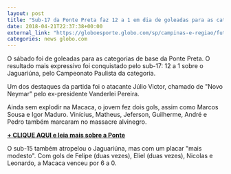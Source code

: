```yaml
---
layout: post
title: "Sub-17 da Ponte Preta faz 12 a 1 em dia de goleadas para as categorias de base"
date: 2018-04-21T22:37:38+00:00
external_link: "https://globoesporte.globo.com/sp/campinas-e-regiao/futebol/times/ponte-preta/noticia/sub-17-da-ponte-preta-faz-12-a-1-em-dia-de-goleadas-para-as-categorias-de-base.ghtml"
categories: news globo.com
---
```

 
 
 

 
 
 
 

O sábado foi de goleadas para as categorias de base da Ponte Preta. O resultado mais expressivo foi conquistado pelo sub-17: 12 a 1 sobre o Jaguariúna, pelo Campeonato Paulista da categoria.

 
 
 

Um dos destaques da partida foi o atacante Júlio Victor, chamado de "Novo Neymar" pelo ex-presidente Vanderlei Pereira.

 
 
 

Ainda sem explodir na Macaca, o jovem fez dois gols, assim como Marcos Sousa e Igor Maduro. Vinícius, Matheus, Jeferson, Guilherme, André e Pedro também marcaram no massacre alvinegro.

 
 
 

[**+ CLIQUE AQUI e leia mais sobre a Ponte**](http://globoesporte.globo.com/sp/campinas-e-regiao/futebol/times/ponte-preta/)

 
 
 
 

O sub-15 também atropelou o Jaguariúna, mas com um placar "mais modesto". Com gols de Felipe (duas vezes), Eliel (duas vezes), Nicolas e Leonardo, a Macaca venceu por 6 a 0.

 
 
 
